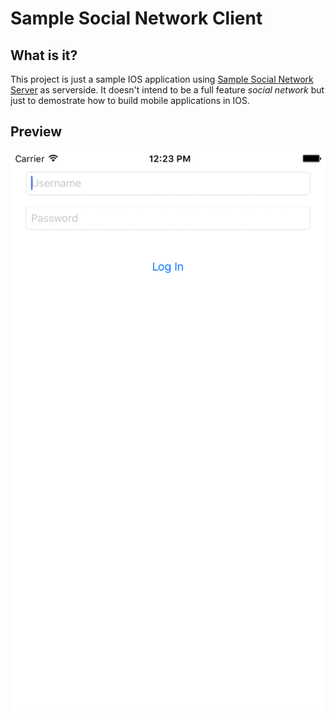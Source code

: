 # Sample Social Network Client

What is it?
-----------

This project is just a sample IOS application using 
[Sample Social Network Server](https://github.com/cgomezmendez/sample-social-network-server)
as serverside. It doesn't intend to be a full feature *social network* but just
to demostrate how to build mobile applications in IOS.


Preview
-----------

![Preview](/screenshots/preview.gif?raw=true "Optional Title")